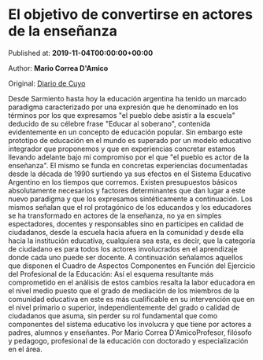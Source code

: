
# El objetivo de convertirse en actores de la enseñanza

Published at: **2019-11-04T00:00:00+00:00**

Author: **Mario Correa D&#39;Amico**

Original: [Diario de Cuyo](https://www.diariodecuyo.com.ar/columnasdeopinion/El-objetivo-de-convertirse-en-actores-de-la-ensenanza-20191103-0072.html)

Desde Sarmiento hasta hoy la educación argentina ha tenido un marcado paradigma caracterizado por una expresión que he denominado en los términos por los que expresamos "el pueblo debe asistir a la escuela" deducido de su célebre frase "Educar al soberano", contenida evidentemente en un concepto de educación popular.
Sin embargo este prototipo de educación en el mundo es superado por un modelo educativo integrador que proponemos y que en experiencias concretar estamos llevando adelante bajo mi compromiso por el que "el pueblo es actor de la enseñanza". El mismo se funda en concretas experiencias documentadas desde la década de 1990 surtiendo ya sus efectos en el Sistema Educativo Argentino en los tiempos que corremos.
Existen presupuestos básicos absolutamente necesarios y factores determinantes que dan lugar a este nuevo paradigma y que los expresamos sintéticamente a continuación. Los mismos señalan que el rol protagónico de los educandos y los educadores se ha transformado en actores de la enseñanza, no ya en simples espectadores, docentes y responsables sino en partícipes en calidad de ciudadanos, desde la escuela hacia afuera en la comunidad y desde ella hacia la institución educativa, cualquiera sea esta, es decir, que la categoría de ciudadano es para todos los actores involucrados en el aprendizaje donde cada uno puede ser docente.
A continuación señalamos aquellos que disponen el Cuadro de Aspectos Componentes en Función del Ejercicio del Profesional de la Educación:
Así el esquema resultante más comprometido en el análisis de estos cambios resalta la labor educadora en el nivel medio puesto que el grado de mediación de los miembros de la comunidad educativa en este es más cualificable en su intervención que en el nivel primario o superior, independientemente del grado o calidad de ciudadanos que asuma, sin perder su rol fundamental que como componentes del sistema educativo los involucra y que tiene por actores a padres, alumnos y enseñantes.
Por Mario Correa D'AmicoProfesor, filósofo y pedagogo, profesional de la educación con doctorado y especialización en el área.
